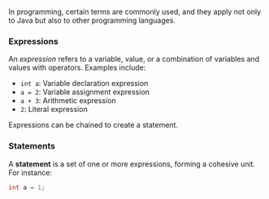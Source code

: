 In programming, certain terms are commonly used, and they apply not only to Java but also to other programming languages.

### Expressions

An _expression_ refers to a variable, value, or a combination of variables and values with operators. Examples include:

- `int a`: Variable declaration expression
- `a = 2`: Variable assignment expression
- `a + 3`: Arithmetic expression
- `2`: Literal expression

Expressions can be chained to create a statement.

### Statements

A **statement** is a set of one or more expressions, forming a cohesive unit. For instance:

```java
int a = 1;
```